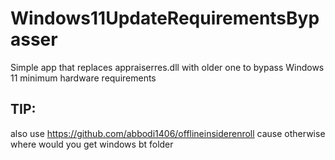 # Windows11UpdateRequirementsBypasser
Simple app that replaces appraiserres.dll with older one to bypass Windows 11 minimum hardware requirements


## TIP:

also use https://github.com/abbodi1406/offlineinsiderenroll cause otherwise where would you get windows bt folder
